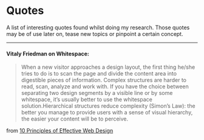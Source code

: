 # Quotes
A list of interesting quotes found whilst doing my research. Those quotes may be of use later on, tease new topics or pinpoint a certain concept.

---
#### Vitaly Friedman on Whitespace: 
> When a new visitor approaches a design layout, the first thing he/she
tries to do is to scan the page and divide the content area into digestible pieces of information.
Complex structures are harder to read, scan, analyze and work with. If you have the choice
between separating two design segments by a visible line or by some whitespace, it’s usually
better to use the whitespace solution.Hierarchical structures reduce complexity (Simon’s Law):
the better you manage to provide users with a sense of visual hierarchy, the easier your
content will be to perceive.

from [10 Principles of Effective Web Design](https://www.iescentral.com/fileLibrary/file_3.pdf)

